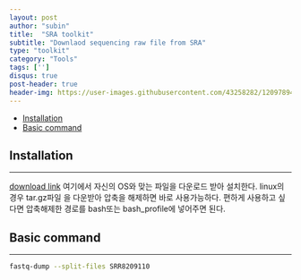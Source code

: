 ```yaml
---
layout: post
author: "subin"
title:  "SRA toolkit"
subtitle: "Downlaod sequencing raw file from SRA"
type: "toolkit"
category: "Tools"
tags: ['']
disqus: true
post-header: true
header-img: https://user-images.githubusercontent.com/43258282/120978944-03642b80-c7b0-11eb-80a8-3b5f45728026.jpg
---
```


- [Installation](#installation)
- [Basic command](#basic-command)

## Installation
---
[download link](https://github.com/ncbi/sra-tools/wiki/02.-Installing-SRA-Toolkit) 여기에서 자신의 OS와 맞는 파일을 다운로드 받아 설치한다. linux의 경우 tar.gz파일 을 다운받아 압축을 해제하면 바로 사용가능하다. 편하게 사용하고 싶다면 압축해제한 경로를 bash또는 bash_profile에 넣어주면 된다.

## Basic command
---
```bash
fastq-dump --split-files SRR8209110
```